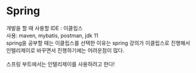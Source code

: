 # Spring
개발을 할 때 사용할 IDE : 이클립스  <br />
사용: maven, mybatis, postman, jdk 11
<br/>
spring을 공부할 때는 이클립스를 선택한 이유는 spring 강의가 이클립스로 진행해서 <br />
인텔리제이로 바꾸면서 진행하기에는 어려운점이 많다. <br />
<br />
스프링 부트에서는 인텔리제이를 사용하려고 한다!
